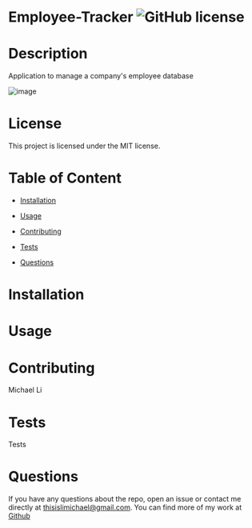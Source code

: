 # Employee-Tracker ![GitHub license](https://img.shields.io/badge/license-MIT-blue.svg)

# Description
Application to manage a company's employee database

![image](https://user-images.githubusercontent.com/90745029/148016785-f56d934c-9235-4c49-a8d4-c42697804220.png)


# License
This project is licensed under the MIT license.

# Table of Content

* [Installation](#installation)

* [Usage](#usage)

* [Contributing](#contributing)

* [Tests](#tests)

* [Questions](#questions)

# Installation

# Usage

# Contributing
Michael Li
# Tests
Tests

# Questions 
If you have any questions about the repo, open an issue or contact me directly at thisislimichael@gmail.com. 
You can find more of my work at [Github](https://github.com/limichael97)
